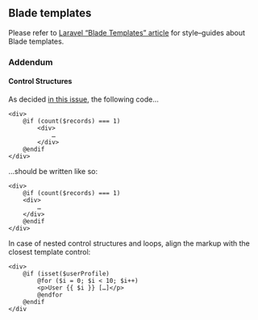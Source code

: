 ## Blade templates

Please refer to [Laravel “Blade Templates” article](http://laravel.com/docs/5.1/blade)
for style–guides about Blade templates.


### Addendum

#### Control Structures

As decided [in this issue](https://github.com/juwai/juwai-admin/issues/394#event-437311821), the following code…

```blade
<div>
    @if (count($records) === 1)
        <div>
            …
        </div>
    @endif
</div>
```
…should be written like so:

```blade
<div>
    @if (count($records) === 1)
    <div>
        …
    </div>
    @endif
</div>
```

In case of nested control structures and loops, align the markup with the closest template control:
```blade
<div>
    @if (isset($userProfile)
        @for ($i = 0; $i < 10; $i++)
        <p>User {{ $i }} […]</p>
        @endfor
    @endif
</div
```
